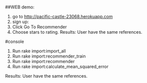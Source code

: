 ##WEB demo:
1. go to http://pacific-castle-23068.herokuapp.com
2. sign up:
3. Click Go To Recommender
4. Choose stars to rating.
Results: User have the same references.

#console
1. Run rake import:import_all
2. Run rake import:recommender_train
3. Run rake import:recommender
4. Run rake import:calculate_mean_squared_error

Results: User have the same references.
